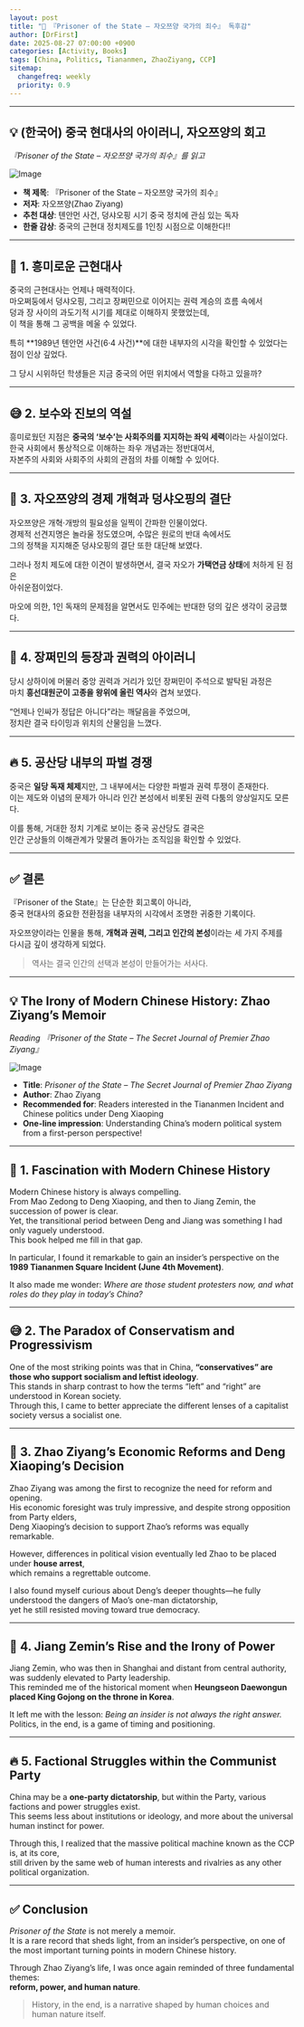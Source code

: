 ```yaml
---
layout: post
title: "📘 『Prisoner of the State – 자오쯔양 국가의 죄수』 독후감"
author: [DrFirst]
date: 2025-08-27 07:00:00 +0900
categories: [Activity, Books]
tags: [China, Politics, Tiananmen, ZhaoZiyang, CCP]
sitemap:
  changefreq: weekly
  priority: 0.9
---
```


---

## 💡 (한국어) 중국 현대사의 아이러니, 자오쯔양의 회고  
_『Prisoner of the State – 자오쯔양 국가의 죄수』를 읽고_

![Image](https://github.com/user-attachments/assets/31622b9d-5b9e-4ee3-8538-061628aeab0a)  

* **책 제목**: 『Prisoner of the State – 자오쯔양 국가의 죄수』  
* **저자**: 자오쯔양(Zhao Ziyang)  
* **추천 대상**: 톈안먼 사건, 덩샤오핑 시기 중국 정치에 관심 있는 독자  
* **한줄 감상**: 중국의 근현대 정치제도를 1인칭 시점으로 이해한다!!  

---

## 🧐 1. 흥미로운 근현대사  

중국의 근현대사는 언제나 매력적이다.  
마오쩌둥에서 덩샤오핑, 그리고 장쩌민으로 이어지는 권력 계승의 흐름 속에서  
덩과 장 사이의 과도기적 시기를 제대로 이해하지 못했었는데,  
이 책을 통해 그 공백을 메울 수 있었다.  

특히 **1989년 톈안먼 사건(6·4 사건)**에 대한 내부자의 시각을 확인할 수 있었다는 점이 인상 깊었다.  

그 당시 시위하던 학생들은 지금 중국의 어떤 위치에서 역할을 다하고 있을까?  

---

## 😅 2. 보수와 진보의 역설  

흥미로웠던 지점은 **중국의 ‘보수’는 사회주의를 지지하는 좌익 세력**이라는 사실이었다.  
한국 사회에서 통상적으로 이해하는 좌우 개념과는 정반대여서,  
자본주의 사회와 사회주의 사회의 관점의 차를 이해할 수 있어다.  

---

## 🚀 3. 자오쯔양의 경제 개혁과 덩샤오핑의 결단  

자오쯔양은 개혁·개방의 필요성을 일찍이 간파한 인물이었다.  
경제적 선견지명은 놀라울 정도였으며, 수많은 원로의 반대 속에서도  
그의 정책을 지지해준 덩샤오핑의 결단 또한 대단해 보였다.  

그러나 정치 제도에 대한 이견이 발생하면서, 결국 자오가 **가택연금 상태**에 처하게 된 점은  
아쉬운점이었다.  

마오에 의한, 1인 독재의 문제점을 알면서도 민주에는 반대한 덩의 깊은 생각이 궁금했다.  

---

## 🐾 4. 장쩌민의 등장과 권력의 아이러니  

당시 상하이에 머물러 중앙 권력과 거리가 있던 장쩌민이 주석으로 발탁된 과정은  
마치 **흥선대원군이 고종을 왕위에 올린 역사**와 겹쳐 보였다.  

“언제나 인싸가 정답은 아니다”라는 깨달음을 주었으며,  
정치란 결국 타이밍과 위치의 산물임을 느꼈다.  

---

## 🔥 5. 공산당 내부의 파벌 경쟁  

중국은 **일당 독재 체제**지만, 그 내부에서는 다양한 파벌과 권력 투쟁이 존재한다.  
이는 제도와 이념의 문제가 아니라 인간 본성에서 비롯된 권력 다툼의 양상일지도 모른다.  

이를 통해, 거대한 정치 기계로 보이는 중국 공산당도 결국은  
인간 군상들의 이해관계가 맞물려 돌아가는 조직임을 확인할 수 있었다.  

---

## ✅ 결론  

『Prisoner of the State』는 단순한 회고록이 아니라,  
중국 현대사의 중요한 전환점을 내부자의 시각에서 조명한 귀중한 기록이다.  

자오쯔양이라는 인물을 통해, **개혁과 권력, 그리고 인간의 본성**이라는 세 가지 주제를  
다시금 깊이 생각하게 되었다.  

> 역사는 결국 인간의 선택과 본성이 만들어가는 서사다.



---

## 💡 The Irony of Modern Chinese History: Zhao Ziyang’s Memoir  
_Reading 『Prisoner of the State – The Secret Journal of Premier Zhao Ziyang』_

![Image](https://github.com/user-attachments/assets/31622b9d-5b9e-4ee3-8538-061628aeab0a)  

* **Title**: *Prisoner of the State – The Secret Journal of Premier Zhao Ziyang*  
* **Author**: Zhao Ziyang  
* **Recommended for**: Readers interested in the Tiananmen Incident and Chinese politics under Deng Xiaoping  
* **One-line impression**: Understanding China’s modern political system from a first-person perspective!  

---

## 🧐 1. Fascination with Modern Chinese History  

Modern Chinese history is always compelling.  
From Mao Zedong to Deng Xiaoping, and then to Jiang Zemin, the succession of power is clear.  
Yet, the transitional period between Deng and Jiang was something I had only vaguely understood.  
This book helped me fill in that gap.  

In particular, I found it remarkable to gain an insider’s perspective on the **1989 Tiananmen Square Incident (June 4th Movement)**.  

It also made me wonder: *Where are those student protesters now, and what roles do they play in today’s China?*  

---

## 😅 2. The Paradox of Conservatism and Progressivism  

One of the most striking points was that in China, **“conservatives” are those who support socialism and leftist ideology**.  
This stands in sharp contrast to how the terms “left” and “right” are understood in Korean society.  
Through this, I came to better appreciate the different lenses of a capitalist society versus a socialist one.  

---

## 🚀 3. Zhao Ziyang’s Economic Reforms and Deng Xiaoping’s Decision  

Zhao Ziyang was among the first to recognize the need for reform and opening.  
His economic foresight was truly impressive, and despite strong opposition from Party elders,  
Deng Xiaoping’s decision to support Zhao’s reforms was equally remarkable.  

However, differences in political vision eventually led Zhao to be placed under **house arrest**,  
which remains a regrettable outcome.  

I also found myself curious about Deng’s deeper thoughts—he fully understood the dangers of Mao’s one-man dictatorship,  
yet he still resisted moving toward true democracy.  

---

## 🐾 4. Jiang Zemin’s Rise and the Irony of Power  

Jiang Zemin, who was then in Shanghai and distant from central authority, was suddenly elevated to Party leadership.  
This reminded me of the historical moment when **Heungseon Daewongun placed King Gojong on the throne in Korea**.  

It left me with the lesson: *Being an insider is not always the right answer.*  
Politics, in the end, is a game of timing and positioning.  

---

## 🔥 5. Factional Struggles within the Communist Party  

China may be a **one-party dictatorship**, but within the Party, various factions and power struggles exist.  
This seems less about institutions or ideology, and more about the universal human instinct for power.  

Through this, I realized that the massive political machine known as the CCP is, at its core,  
still driven by the same web of human interests and rivalries as any other political organization.  

---

## ✅ Conclusion  

*Prisoner of the State* is not merely a memoir.  
It is a rare record that sheds light, from an insider’s perspective, on one of the most important turning points in modern Chinese history.  

Through Zhao Ziyang’s life, I was once again reminded of three fundamental themes:  
**reform, power, and human nature**.  

> History, in the end, is a narrative shaped by human choices and human nature itself.  

